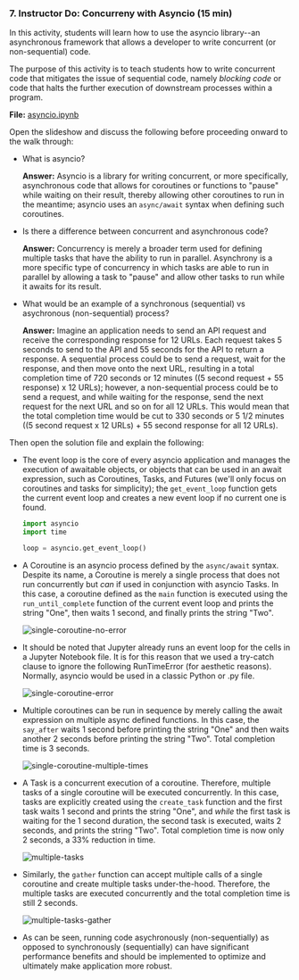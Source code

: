 ### 7. Instructor Do: Concurreny with Asyncio (15 min)

In this activity, students will learn how to use the asyncio library--an asynchronous framework that allows a developer to write concurrent (or non-sequential) code.

The purpose of this activity is to teach students how to write concurrent code that mitigates the issue of sequential code, namely *blocking code* or code that halts the further execution of downstream processes within a program.

**File:** [asyncio.ipynb](Activities/05-Ins_Asyncio/Solved/asyncio.ipynb)

Open the slideshow and discuss the following before proceeding onward to the walk through:

* What is asyncio?

  **Answer:** Asyncio is a library for writing concurrent, or more specifically, asynchronous code that allows for coroutines or functions to "pause" while waiting on their result, thereby allowing other coroutines to run in the meantime; asyncio uses an `async/await` syntax when defining such coroutines.

* Is there a difference between concurrent and asynchronous code?

  **Answer:** Concurrency is merely a broader term used for defining multiple tasks that have the ability to run in parallel. Asynchrony is a more specific type of concurrency in which tasks are able to run in parallel by allowing a task to "pause" and allow other tasks to run while it awaits for its result.

* What would be an example of a synchronous (sequential) vs asychronous (non-sequential) process?

  **Answer:** Imagine an application needs to send an API request and receive the corresponding response for 12 URLs. Each request takes 5 seconds to send to the API and 55 seconds for the API to return a response. A sequential process could be to send a request, wait for the response, and then move onto the next URL, resulting in a total completion time of 720 seconds or 12 minutes ((5 second request + 55 response) x 12 URLs); however, a non-sequential process could be to send a request, and while waiting for the response, send the next request for the next URL and so on for all 12 URLs. This would mean that the total completion time would be cut to 330 seconds or 5 1/2 minutes ((5 second request x 12 URLs) + 55 second response for all 12 URLs).
  
Then open the solution file and explain the following:

* The event loop is the core of every asyncio application and manages the execution of awaitable objects, or objects that can be used in an await expression, such as Coroutines, Tasks, and Futures (we'll only focus on coroutines and tasks for simplicity); the `get_event_loop` function gets the current event loop and creates a new event loop if no current one is found.

  ```python
  import asyncio
  import time
  
  loop = asyncio.get_event_loop()
  ```

* A Coroutine is an asyncio process defined by the `async/await` syntax. Despite its name, a Coroutine is merely a single process that does not run concurrently but *can* if used in conjunction with asyncio Tasks. In this case, a coroutine defined as the `main` function is executed using the `run_until_complete` function of the current event loop and prints the string "One", then waits 1 second, and finally prints the string "Two".

  ![single-coroutine-no-error](Images/single-coroutine-no-error.png)

* It should be noted that Jupyter already runs an event loop for the cells in a Jupyter Notebook file. It is for this reason that we used a try-catch clause to ignore the following RunTimeError (for aesthetic reasons). Normally, asyncio would be used in a classic Python or .py file.

  ![single-coroutine-error](Images/single-coroutine-error.png)

* Multiple coroutines can be run in sequence by merely calling the await expression on multiple async defined functions. In this case, the `say_after` waits 1 second before printing the string "One" and then waits another 2 seconds before printing the string "Two". Total completion time is 3 seconds.

  ![single-coroutine-multiple-times](Images/single-coroutine-multiple-times.png)

* A Task is a concurrent execution of a coroutine. Therefore, multiple tasks of a single coroutine will be executed concurrently. In this case, tasks are explicitly created using the `create_task` function and the first task waits 1 second and prints the string "One", and *while* the first task is waiting for the 1 second duration, the second task is executed, waits 2 seconds, and prints the string "Two". Total completion time is now only 2 seconds, a 33% reduction in time.

  ![multiple-tasks](Images/multiple-tasks.png)

* Similarly, the `gather` function can accept multiple calls of a single coroutine and create multiple tasks under-the-hood. Therefore, the multiple tasks are executed concurrently and the total completion time is still 2 seconds.

  ![multiple-tasks-gather](Images/multiple-tasks-gather.png)

* As can be seen, running code asychronously (non-sequentially) as opposed to synchronously (sequentially) can have significant performance benefits and should be implemented to optimize and ultimately make application more robust.
